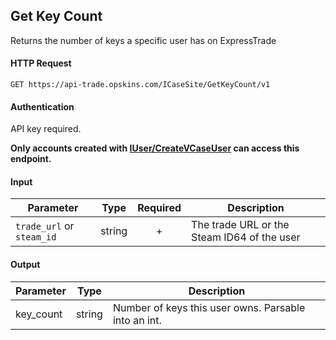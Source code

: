 ## Get Key Count

Returns the number of keys a specific user has on ExpressTrade

#### HTTP Request

`GET https://api-trade.opskins.com/ICaseSite/GetKeyCount/v1`

#### Authentication

API key required.

**Only accounts created with [IUser/CreateVCaseUser](/IUser/CreateVCaseUser.md) can access this endpoint.**

#### Input

Parameter | Type | Required   | Description
--------- | -----| :--------: | -----------
`trade_url` or `steam_id` | string | + | The trade URL or the Steam ID64 of the user 
    
#### Output

Parameter | Type | Description
--------- | -----| -------- 
key_count | string  | Number of keys this user owns.  Parsable into an int.

